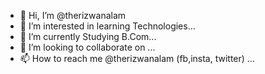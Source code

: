 - 👋 Hi, I’m @therizwanalam
- 👀 I’m interested in learning Technologies...
- 🌱 I’m currently Studying B.Com...
- 💞️ I’m looking to collaborate on ...
- 📫 How to reach me @therizwanalam (fb,insta, twitter) ...

<!---
therizwanalam/therizwanalam is a ✨ special ✨ repository because its `README.md` (this file) appears on your GitHub profile.
You can click the Preview link to take a look at your changes.
--->
